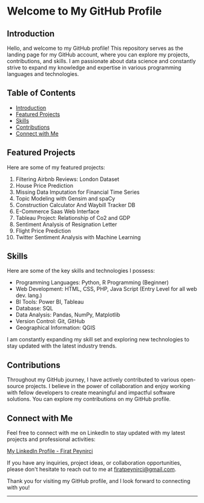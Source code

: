 # Welcome to My GitHub Profile

## Introduction

Hello, and welcome to my GitHub profile! This repository serves as the landing page for my GitHub account, where you can explore my projects, contributions, and skills. I am passionate about data science and constantly strive to expand my knowledge and expertise in various programming languages and technologies.

## Table of Contents

- [Introduction](#introduction)
- [Featured Projects](#featured-projects)
- [Skills](#skills)
- [Contributions](#contributions)
- [Connect with Me](#connect-with-me)

## Featured Projects

Here are some of my featured projects:

1. Filtering Airbnb Reviews: London Dataset
2. House Price Prediction
3. Missing Data Imputation for Financial Time Series
4. Topic Modeling with Gensim and spaCy
5. Construction Calculator And Waybill Tracker DB
6. E-Commerce Saas Web Interface
7. Tableau Project: Relationship of Co2 and GDP
8. Sentiment Analysis of Resignation Letter
9. Flight Price Prediction
10. Twitter Sentiment Analysis with Machine Learning


## Skills

Here are some of the key skills and technologies I possess:

- Programming Languages: Python, R Programming (Beginner)
- Web Development: HTML, CSS, PHP, Java Script (Entry Level for all web dev. lang.)
- BI Tools: Power BI, Tableau
- Database: SQL
- Data Analysis: Pandas, NumPy, Matplotlib
- Version Control: Git, GitHub
- Geographical Information: QGIS

I am constantly expanding my skill set and exploring new technologies to stay updated with the latest industry trends.

## Contributions

Throughout my GitHub journey, I have actively contributed to various open-source projects. I believe in the power of collaboration and enjoy working with fellow developers to create meaningful and impactful software solutions. You can explore my contributions on my GitHub profile.

## Connect with Me

Feel free to connect with me on LinkedIn to stay updated with my latest projects and professional activities:

[My LinkedIn Profile - Firat Peynirci](https://www.linkedin.com/in/firat-peynirci/)

If you have any inquiries, project ideas, or collaboration opportunities, please don't hesitate to reach out to me at [firatpeynirci@gmail.com](mailto:firatpeynirci@gmail.com).

Thank you for visiting my GitHub profile, and I look forward to connecting with you!

---



<!--
**frtpynrc/frtpynrc** is a ✨ _special_ ✨ repository because its `README.md` (this file) appears on your GitHub profile.

Here are some ideas to get you started:

- 🔭 I’m currently working on ...
- 🌱 I’m currently learning ...
- 👯 I’m looking to collaborate on ...
- 🤔 I’m looking for help with ...
- 💬 Ask me about ...
- 📫 How to reach me: ...
- 😄 Pronouns: ...
- ⚡ Fun fact: ...
-->
